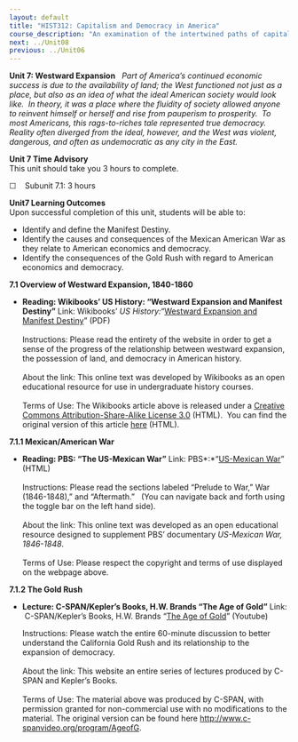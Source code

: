 ```yaml
---
layout: default
title: "HIST312: Capitalism and Democracy in America"
course_description: "An examination of the intertwined paths of capitalism and democracy in US history from the 17th century to the present, focusing on the connections between America’s economic and political development."
next: ../Unit08
previous: ../Unit06
---
```

**Unit 7: Westward Expansion** <span id="7"></span> 
*Part of America’s continued economic success is due to the availability
of land; the West functioned not just as a place, but also as an idea of
what the ideal American society would look like.  In theory, it was a
place where the fluidity of society allowed anyone to reinvent himself
or herself and rise from pauperism to prosperity.  To most Americans,
this rags-to-riches tale represented true democracy.  Reality often
diverged from the ideal, however, and the West was violent, dangerous,
and often as undemocratic as any city in the East.*

**Unit 7 Time Advisory**  
This unit should take you 3 hours to complete.

☐    Subunit 7.1: 3 hours

**Unit7 Learning Outcomes**  
Upon successful completion of this unit, students will be able to:

-   Identify and define the Manifest Destiny.
-   Identify the causes and consequences of the Mexican American War as
    they relate to American economics and democracy.
-   Identify the consequences of the Gold Rush with regard to American
    economics and democracy.

**7.1 Overview of Westward Expansion, 1840-1860** <span
id="7.1"></span> 
-   **Reading: Wikibooks’ US History: “Westward Expansion and Manifest
    Destiny”**
    Link: Wikibooks’ *US History:*“[Westward Expansion and Manifest
    Destiny](https://resources.saylor.org/archived/wp-content/uploads/2011/08/HIST312-7.1-Westward-Expansion-and-Manifest-Destiny.pdf)”
    (PDF)  
        
     Instructions: Please read the entirety of the website in order to
    get a sense of the progress of the relationship between westward
    expansion, the possession of land, and democracy in American
    history.  
        
     About the link: This online text was developed by Wikibooks as an
    open educational resource for use in undergraduate history
    courses.  
        
     Terms of Use: The Wikibooks article above is released under a
    [Creative Commons Attribution-Share-Alike License
    3.0](http://creativecommons.org/licenses/by-sa/3.0/) (HTML).  You
    can find the original version of this article
    [here](http://en.wikibooks.org/wiki/US_History/Westward_Expansion_and_Manifest_Destiny)
    (HTML).

**7.1.1 Mexican/American War** <span id="7.1.1"></span> 
-   **Reading: PBS: “The US-Mexican War”**
    Link: PBS*:*“[US-Mexican
    War](http://www.pbs.org/kera/usmexicanwar/prelude/)” (HTML)  
        
     Instructions: Please read the sections labeled “Prelude to War,”
    War (1846-1848),” and “Aftermath.”   (You can navigate back and
    forth using the toggle bar on the left hand side).  
        
     About the link: This online text was developed as an open
    educational resource designed to supplement PBS’ documentary
    *US-Mexican War, 1846-1848*.  
        
     Terms of Use: Please respect the copyright and terms of use
    displayed on the webpage above.

**7.1.2 The Gold Rush** <span id="7.1.2"></span> 
-   **Lecture: C-SPAN/Kepler’s Books, H.W. Brands “The Age of Gold”**
    Link:  C-SPAN/Kepler’s Books, H.W. Brands “[The Age of
    Gold](http://www.youtube.com/watch?v=1qjAUEN7Q9g)” (Youtube)  
      
     Instructions: Please watch the entire 60-minute discussion to
    better understand the California Gold Rush and its relationship to
    the expansion of democracy.  
        
     About the link: This website an entire series of lectures produced
    by C-SPAN and Kepler’s Books.  
        
     Terms of Use: The material above was produced by C-SPAN, with
    permission granted for non-commercial use with no modifications to
    the material. The original version can be found
    here <http://www.c-spanvideo.org/program/AgeofG>.


